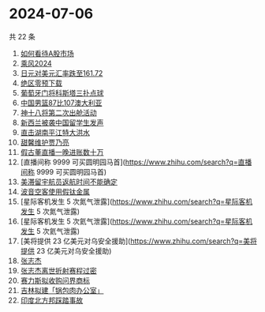 # 2024-07-06

共 22 条

<!-- BEGIN ZHIHUSEARCH -->
<!-- 最后更新时间 Sat Jul 06 2024 21:10:12 GMT+0800 (China Standard Time) -->
1. [如何看待A股市场](https://www.zhihu.com/search?q=如何看待A股市场)
1. [乘风2024](https://www.zhihu.com/search?q=乘风2024)
1. [日元对美元汇率跌至161.72](https://www.zhihu.com/search?q=日元对美元汇率跌至161.72)
1. [绝区零预下载](https://www.zhihu.com/search?q=绝区零预下载)
1. [葡萄牙门将科斯塔三扑点球](https://www.zhihu.com/search?q=葡萄牙门将科斯塔三扑点球)
1. [中国男篮87比107澳大利亚](https://www.zhihu.com/search?q=中国男篮87比107澳大利亚)
1. [神十八将第二次出舱活动](https://www.zhihu.com/search?q=神十八将第二次出舱活动)
1. [新西兰被袭中国留学生发声](https://www.zhihu.com/search?q=新西兰被袭中国留学生发声)
1. [直击湖南平江特大洪水](https://www.zhihu.com/search?q=直击湖南平江特大洪水)
1. [甜馨维护贾乃亮](https://www.zhihu.com/search?q=甜馨维护贾乃亮)
1. [假古董直播一晚进账数十万](https://www.zhihu.com/search?q=假古董直播一晚进账数十万)
1. [直播间称 9999 可买圆明园马首](https://www.zhihu.com/search?q=直播间称 9999 可买圆明园马首)
1. [美滞留宇航员返航时间不能确定](https://www.zhihu.com/search?q=美滞留宇航员返航时间不能确定)
1. [波音空客使用假钛金属](https://www.zhihu.com/search?q=波音空客使用假钛金属)
1. [星际客机发生 5 次氮气泄露](https://www.zhihu.com/search?q=星际客机发生 5 次氮气泄露)
1. [星际客机发生 5 次氦气泄露](https://www.zhihu.com/search?q=星际客机发生 5 次氦气泄露)
1. [美将提供 23 亿美元对乌安全援助](https://www.zhihu.com/search?q=美将提供 23 亿美元对乌安全援助)
1. [张志杰](https://www.zhihu.com/search?q=张志杰)
1. [张志杰离世折射赛程过密](https://www.zhihu.com/search?q=张志杰离世折射赛程过密)
1. [赛力斯拟收购问界商标](https://www.zhihu.com/search?q=赛力斯拟收购问界商标)
1. [吉林拟建「锅包肉办公室」](https://www.zhihu.com/search?q=吉林拟建「锅包肉办公室」)
1. [印度北方邦踩踏事故](https://www.zhihu.com/search?q=印度北方邦踩踏事故)
<!-- END ZHIHUSEARCH -->
